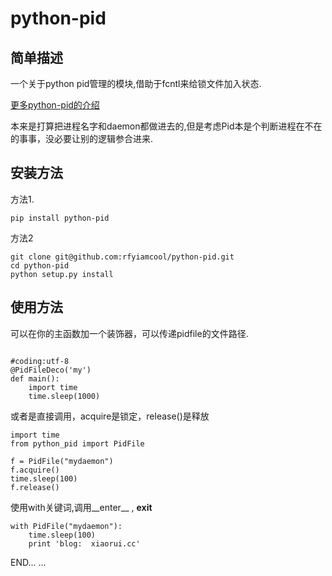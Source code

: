 # python-pid 

## 简单描述

一个关于python pid管理的模块,借助于fcntl来给锁文件加入状态.

[更多python-pid的介绍](http://xiaorui.cc)

本来是打算把进程名字和daemon都做进去的,但是考虑Pid本是个判断进程在不在的事事，没必要让别的逻辑参合进来.

## 安装方法

方法1.
```
pip install python-pid
```

方法2
```
git clone git@github.com:rfyiamcool/python-pid.git
cd python-pid
python setup.py install
```

## 使用方法

可以在你的主函数加一个装饰器，可以传递pidfile的文件路径.
```

#coding:utf-8
@PidFileDeco('my')
def main():
    import time
    time.sleep(1000)

```
或者是直接调用，acquire是锁定，release()是释放

```
import time
from python_pid import PidFile

f = PidFile("mydaemon")
f.acquire()
time.sleep(100)
f.release()
```

使用with关键词,调用__enter__ , __exit__
```
with PidFile("mydaemon"):
    time.sleep(100)
    print 'blog:  xiaorui.cc'
```

END... ...
